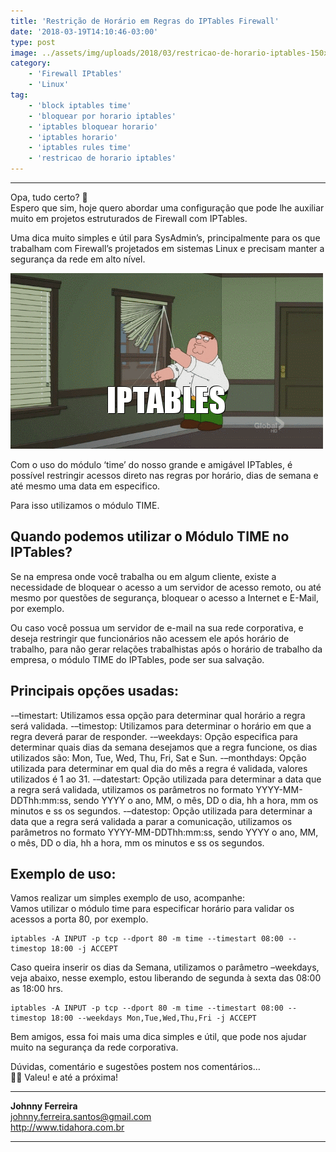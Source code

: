 ```yaml
---
title: 'Restrição de Horário em Regras do IPTables Firewall'
date: '2018-03-19T14:10:46-03:00'
type: post
image: ../assets/img/uploads/2018/03/restricao-de-horario-iptables-150x150.png
category:
    - 'Firewall IPtables'
    - 'Linux'
tag:
    - 'block iptables time'
    - 'bloquear por horario iptables'
    - 'iptables bloquear horario'
    - 'iptables horario'
    - 'iptables rules time'
    - 'restricao de horario iptables'
---
```


- - - - - -

Opa, tudo certo? 🙂  
Espero que sim, hoje quero abordar uma configuração que pode lhe auxiliar muito em projetos estruturados de Firewall com IPTables.  

Uma dica muito simples e útil para SysAdmin’s, principalmente para os que trabalham com Firewall’s projetados em sistemas Linux e precisam manter a segurança da rede em alto nível. 

[![Restrição de Horário em Regras do IPTables Firewall](../assets/img/uploads/2018/03/iptables-family-guy.gif "Restrição de Horário em Regras do IPTables Firewall")](../assets/img/uploads/2018/03/iptables-family-guy.gif)

Com o uso do módulo ‘time’ do nosso grande e amigável IPTables, é possível restringir acessos direto nas regras por horário, dias de semana e até mesmo uma data em especifico.

Para isso utilizamos o módulo TIME.

Quando podemos utilizar o Módulo TIME no IPTables?
--------------------------------------------------

Se na empresa onde você trabalha ou em algum cliente, existe a necessidade de bloquear o acesso a um servidor de acesso remoto, ou até mesmo por questões de segurança, bloquear o acesso a Internet e E-Mail, por exemplo.

Ou caso você possua um servidor de e-mail na sua rede corporativa, e deseja restringir que funcionários não acessem ele após horário de trabalho, para não gerar relações trabalhistas após o horário de trabalho da empresa, o módulo TIME do IPTables, pode ser sua salvação.

Principais opções usadas:
-------------------------

-–timestart: Utilizamos essa opção para determinar qual horário a regra será validada.
-–timestop: Utilizamos para determinar o horário em que a regra deverá parar de responder.
-–weekdays: Opção especifica para determinar quais dias da semana desejamos que a regra funcione, os dias utilizados são: Mon, Tue, Wed, Thu, Fri, Sat e Sun.
-–monthdays: Opção utilizada para determinar em qual dia do mês a regra é validada, valores utilizados é 1 ao 31.
-–datestart: Opção utilizada para determinar a data que a regra será validada, utilizamos os parâmetros no formato YYYY-MM-DDThh:mm:ss, sendo YYYY o ano, MM, o mês, DD o dia, hh a hora, mm os minutos e ss os segundos.
-–datestop: Opção utilizada para determinar a data que a regra será validada a parar a comunicação, utilizamos os parâmetros no formato YYYY-MM-DDThh:mm:ss, sendo YYYY o ano, MM, o mês, DD o dia, hh a hora, mm os minutos e ss os segundos.

Exemplo de uso:
---------------

Vamos realizar um simples exemplo de uso, acompanhe:  
Vamos utilizar o módulo time para especificar horário para validar os acessos a porta 80, por exemplo.

```
iptables -A INPUT -p tcp --dport 80 -m time --timestart 08:00 --timestop 18:00 -j ACCEPT
```

Caso queira inserir os dias da Semana, utilizamos o parâmetro –weekdays, veja abaixo, nesse exemplo, estou liberando de segunda à sexta das 08:00 as 18:00 hrs.

```
iptables -A INPUT -p tcp --dport 80 -m time --timestart 08:00 --timestop 18:00 --weekdays Mon,Tue,Wed,Thu,Fri -j ACCEPT
```

Bem amigos, essa foi mais uma dica simples e útil, que pode nos ajudar muito na segurança da rede corporativa.

Dúvidas, comentário e sugestões postem nos comentários…  
👋🏼 Valeu! e até a próxima!

- - - - - -

**Johnny Ferreira**  
<johnny.ferreira.santos@gmail.com>  
<http://www.tidahora.com.br>

- - - - - -